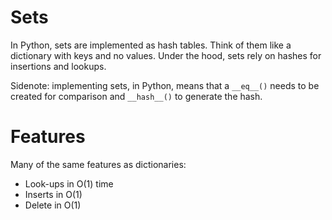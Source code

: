 # Sets
In Python, sets are implemented as hash tables. Think of them like a dictionary with keys and no values. Under the hood, sets rely on hashes for insertions and lookups. 

Sidenote: implementing sets, in Python, means that a `__eq__()` needs to be created for comparison and `__hash__()` to generate the hash.

# Features
Many of the same features as dictionaries: 
- Look-ups in O(1) time
- Inserts in O(1)
- Delete in O(1)